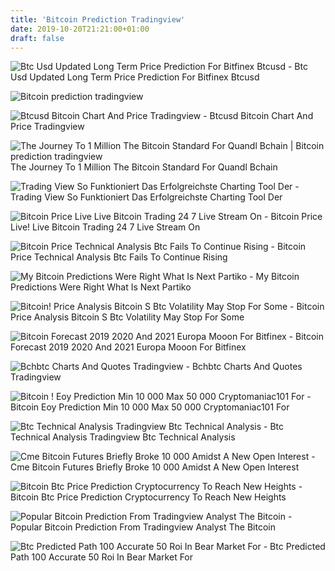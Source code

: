```yaml
---
title: 'Bitcoin Prediction Tradingview'
date: 2019-10-20T21:21:00+01:00
draft: false
---
```


![Btc Usd Updated Long Term Price Prediction For Bitfinex Btcusd - ](https://s3.amazonaws.com/tradingview/8/87G5baWW.png "Btc Usd Updated Long Term Price Prediction For Bitfinex Btcusd | Bitcoin prediction tradingview") Btc Usd Updated Long Term Price Prediction For Bitfinex Btcusd

![Bitcoin prediction tradingview](http://cryptoinfodaily.com/wp-content/uploads/2018/08/tradingview-cncb-bitcoin-1100x652.jpeg "Bitcoin prediction tradingview") 

![Btcusd Bitcoin Chart And Price Tradingview - ](https://s3.tradingview.com/l/ln86ukl0_mid.png "Btcusd Bitcoin Chart And Price Tradingview | Bitcoin prediction tradingview") Btcusd Bitcoin Chart And Price Tradingview

![](https://s3.amazonaws.com/tradingview/r/rZ69jupS.png "The Journey To 1 Million The Bitcoin Standard For Quandl Bchain | Bitcoin prediction tradingview") The Journey To 1 Million The Bitcoin Standard For Quandl Bchain

![Trading View So Funktioniert Das Erfolgreichste Charting Tool Der - ](https://www.bitcoinnews.ch/wp-content/uploads/2019/07/bitcoin_trading_view-1140x641.jpg "Trading View So Funktioniert Das Erfolgreichste Charting Tool Der | Bitcoin prediction tradingview") Trading View So Funktioniert Das Erfolgreichste Charting Tool Der

![Bitcoin Price Live Live Bitcoin Trading 24 7 Live Stream On - ](https://www.videodioggi.com/wp-content/uploads/2019/07/BITCOIN-PRICE-LIVE-LIVE-BITCOIN-TRADING-247-LIVE-STREAM-ON-BINANCE-TRADINGVIEW-17-JULY-2019.jpg "Bitcoin Price Live Live Bitcoin Trading 24 7 Live Stre!   am On | Bitcoin prediction tradingview") Bitcoin Price Live! Live Bitcoin Trading 24 7 Live Stream On

![Bitcoin Price Technical Analysis Btc Fails To Continue Rising - ](https://www.coinspeaker.com/wp-content/uploads/2019/02/bitcoin-btc-price-analysis-roboforex.jpg "Bitcoin Price Technical Analysis Btc Fails To Continue Rising | Bitcoin prediction tradingview") Bitcoin Price Technical Analysis Btc Fails To Continue Rising

![My Bitcoin Predictions Were Right What Is Next Partiko - ](https://steemitimages.com/0x0/https://cdn.steemitimages.com/DQmY6mL3JvEU8WhbbNS99EbV47BRWjGobS6dv1wMUANfB4A/www.tradingview.png "My Bitcoin Predictions Were Right What Is Next Partiko | Bitcoin prediction tradingview") My Bitcoin Predictions Were Right What Is Next Partiko

![Bitcoin!    Price Analysis Bitcoin S Btc Volatility May Stop For Some - ](https://www.cryptonewsz.com/wp-content/uploads/2019/07/BTC-3.png "Bitcoin Price Analysis Bitcoin S Btc Volatility May Stop For Some | Bitcoin prediction tradingview") Bitcoin Price Analysis Bitcoin S Btc Volatility May Stop For Some

![Bitcoin Forecast 2019 2020 And 2021 Europa Mooon For Bitfinex - ](https://s3.tradingview.com/e/eY6q8F2d_big.png "Bitcoin Forecast 2019 2020 And 2021 Europa Mooon For Bitfinex | Bitcoin prediction tradingview") Bitcoin Forecast 2019 2020 And 2021 Europa Mooon For Bitfinex

![Bchbtc Charts And Quotes Tradingview - ](https://s3.tradingview.com/w/WSm5B3vh_mid.png "Bchbtc Charts And Quotes Tradingview | Bitcoin prediction tradingview") Bchbtc Charts And Quotes Tradingview

![Bitcoin !   Eoy Prediction Min 10 000 Max 50 000 Cryptomaniac101 For - ](https://s3.amazonaws.com/tradingview/2/2orjjejy.png "Bit!   coin Eoy Prediction Min 10 000 Max 50 000 Cryptomaniac101 For | Bitcoin prediction tradingview") Bitcoin Eoy Prediction Min 10 000 Max 50 000 Cryptomaniac101 For

![Btc Technical Analysis Tradingview Btc Technical Analysis - ](http://movitas.de/img/28c7d5e7937651f6b0deb9d611dbd2c7.png "Btc Technical Analysis Tradingview Btc Technical Analysis | Bitcoin prediction tradingview") Btc Technical Analysis Tradingview Btc Technical Analysis

![Cme Bitcoin Futures Briefly Broke 10 000 Amidst A New Open Interest - ](https://coinnewstelegraph.com/wp-content/uploads/2019/06/cme-bitcoin-futures-briefly-broke-10000-amidst-a-new-open-interest-all-time-high.png "Cme Bitcoin Futures Briefly Broke 10 000 Amidst A New Open Interest | Bitcoin prediction tradingview") Cme Bitcoin Futures Briefly Broke 10 000 Amidst A New Open Interest

![Bitcoin Btc Price Prediction Cryptocurrency To Reach New Heights - ](http://www.altnews.nu/wp-content/uploads/2019/02/GCT-1.png "Bitcoin Btc Price Prediction Cryptocurrency To Reach New Heights | Bitcoin prediction tradingview") Bitcoin Btc Price Prediction Cryptocurrency To Reach New Heights

![Popular Bitcoin Prediction From Tradingview Analyst The Bitcoin - ](https://cryptocurrencynews.design/wp-content/uploads/2019/04/1555017991_839_Popular-Bitcoin-Prediction-from-TradingView-Analyst.png "Popular Bitcoin Prediction From Tradingview Analyst The Bitcoin | Bitcoin prediction tradingview") Popular Bitcoin Prediction From Tradingview Analyst The Bitcoin

![Btc Predicted Path 100 Accurate 50 Roi In Bear Market For - ](https://s3.amazonaws.com/tradingview/m/MZYv9cVD.png "Bt!   c Predicted Path 100 Accurate 50 Roi In Bear Market For | Bitcoin predi!   ction tradingview") Btc Predicted Path 100 Accurate 50 Roi In Bear Market For